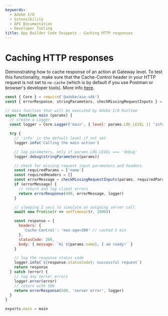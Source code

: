 ```yaml
---
keywords:
  - Adobe I/O
  - Extensibility
  - API Documentation
  - Developer Tooling
title: App Builder Code Snippets - Caching HTTP responses  
---
```


# Caching HTTP responses

Demonstrating how to cache response of an action at Gateway level. To test this functionality, make sure that the Cache-Control header in your HTTP request is not set to `no-cache` 
(which is by default if you use Postman or browser's developer tools). More info [here](/apis/experienceplatform/runtime/docs.html#!adobedocs/adobeio-runtime/master/guides/throughput_tuning.md#caching-responses). 


```javascript
const { Core } = require('@adobe/aio-sdk')
const { errorResponse, stringParameters, checkMissingRequestInputs } = require('../utils')

// main function that will be executed by Adobe I/O Runtime
async function main (params) {
  // create a Logger
  const logger = Core.Logger('main', { level: params.LOG_LEVEL || 'info' })

  try {
    // 'info' is the default level if not set
    logger.info('Calling the main action')

    // log parameters, only if params.LOG_LEVEL === 'debug'
    logger.debug(stringParameters(params))

    // check for missing request input parameters and headers
    const requiredParams = ['name']
    const requiredHeaders = []
    const errorMessage = checkMissingRequestInputs(params, requiredParams, requiredHeaders)
    if (errorMessage) {
      // return and log client errors
      return errorResponse(400, errorMessage, logger)
    }

    // sleeping 2 secs to simulate an outgoing server call
    await new Promise(r => setTimeout(r, 2000))

    const response = {
      headers: {
        'Cache-Control': 'max-age=300' // cached 5 min
      },
      statusCode: 200,
      body: { message: `Hi ${params.name}, I am ready!` }
    }

    // log the response status code
    logger.info(`${response.statusCode}: successful request`)
    return response
  } catch (error) {
    // log any server errors
    logger.error(error)
    // return with 500
    return errorResponse(500, 'server error', logger)
  }
}

exports.main = main
```



